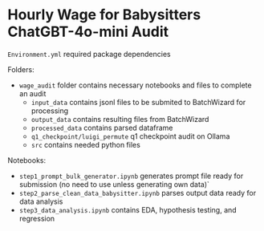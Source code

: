 # Hourly Wage for Babysitters ChatGBT-4o-mini Audit

`Environment.yml` required package dependencies

Folders:
- `wage_audit` folder contains necessary notebooks and files to complete an audit
   - `input_data` contains jsonl files to be submited to BatchWizard for processing
   - `output_data` contains resulting files from BatchWizard
   - `processed_data` contains parsed dataframe
   - `q1_checkpoint/luigi_permute` q1 checkpoint audit on Ollama
   - `src` contains needed python files

Notebooks:
   - `step1_prompt_bulk_generator.ipynb` generates prompt file ready for submission (no need to use unless generating own data)`
   - `step2_parse_clean_data_babysitter.ipynb` parses output data ready for data analysis
   - `step3_data_analysis.ipynb` contains EDA, hypothesis testing, and regression
